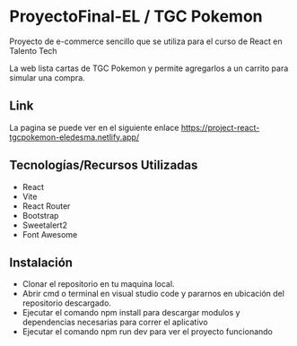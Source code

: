 # ProyectoFinal-EL / TGC Pokemon 

Proyecto de e-commerce sencillo que se utiliza para el curso de React en Talento Tech

La web lista cartas de TGC Pokemon y permite agregarlos a un carrito para simular una compra. 

## Link

La pagina se puede ver en el siguiente enlace https://project-react-tgcpokemon-eledesma.netlify.app/

## Tecnologías/Recursos Utilizadas

- React
- Vite
- React Router
- Bootstrap
- Sweetalert2
- Font Awesome

## Instalación

- Clonar el repositorio en tu maquina local.
- Abrir cmd o terminal en visual studio code y pararnos en ubicación del repositorio descargado.
- Ejecutar el comando npm install para descargar modulos y dependencias necesarias para correr el aplicativo
- Ejecutar el comando npm run dev para ver el proyecto funcionando

